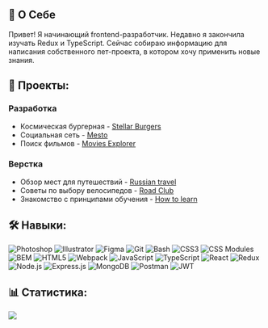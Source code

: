 ## 👋 О Себе

Привет!
Я начинающий frontend-разработчик. Недавно я закончила изучать Redux и TypeScript. Сейчас собираю информацию для написания собственного пет-проекта, в котором хочу применить новые знания.

## 📂 Проекты:

### Разработка
- Космическая бургерная - [Stellar Burgers](https://github.com/artAndreeva/react-burger)
- Социальная сеть - [Mesto](https://github.com/artAndreeva/react-mesto-auth)
- Поиск фильмов - [Movies Explorer](https://github.com/artAndreeva/movies-explorer-frontend)

### Верстка
- Обзор мест для путешествий - [Russian travel](https://github.com/artAndreeva/russian-travel)
- Советы по выбору велосипедов - [Road Club](https://github.com/artAndreeva/RoadClub)
- Знакомство с принципами обучения - [How to learn](https://github.com/artAndreeva/how-to-learn)

## 🛠️ Навыки:

![Photoshop](https://img.shields.io/badge/Photoshop-%2320232a.svg?style=flat-square&logo=adobephotoshop&logoColor=%2361DAFB)
![Illustrator](https://img.shields.io/badge/Illustrator-%2320232a.svg?style=flat-square&logo=adobeillustrator&logoColor=%2361DAFB)
![Figma](https://img.shields.io/badge/Figma-%2320232a.svg?style=flat-square&logo=figma&logoColor=%2361DAFB)
![Git](https://img.shields.io/badge/Git-%2320232a.svg?style=flat-square&logo=git&logoColor=%2361DAFB)
![Bash](https://img.shields.io/badge/Bash-%2320232a.svg?style=flat-square&logo=gnubash&logoColor=%2361DAFB)
![CSS3](https://img.shields.io/badge/CSS3-%2320232a.svg?style=flat-square&logo=css3&logoColor=%2361DAFB)
![CSS Modules](https://img.shields.io/badge/CSSModules-%2320232a.svg?style=flat-square&logo=cssmodules&logoColor=%2361DAFB)
![BEM](https://img.shields.io/badge/BEM-%2320232a.svg?style=flat-square&logo=bem&logoColor=%2361DAFB)
![HTML5](https://img.shields.io/badge/HTML5-%2320232a.svg?style=flat-square&logo=html5&logoColor=%2361DAFB)
![Webpack](https://img.shields.io/badge/Webpack-%2320232a.svg?style=flat-square&logo=webpack&logoColor=%2361DAFB)
![JavaScript](https://img.shields.io/badge/JavaScript-%2320232a.svg?style=flat-square&logo=javascript&logoColor=%2361DAFB)
![TypeScript](https://img.shields.io/badge/TypeScript-%2320232a.svg?style=flat-square&logo=typescript&logoColor=%2361DAFB)
![React](https://img.shields.io/badge/React-%2320232a.svg?style=flat-square&logo=react&logoColor=%2361DAFB)
![Redux](https://img.shields.io/badge/Redux-%2320232a.svg?style=flat-square&logo=redux&logoColor=%2361DAFB)
![Node.js](https://img.shields.io/badge/Node.js-%2320232a.svg?style=flat-square&logo=nodedotjs&logoColor=%2361DAFB)
![Express.js](https://img.shields.io/badge/Express.js-%2320232a.svg?style=flat-square&logo=express&logoColor=%2361DAFB)
![MongoDB](https://img.shields.io/badge/MongoDB-%2320232a.svg?style=flat-square&logo=mongodb&logoColor=%2361DAFB)
![Postman](https://img.shields.io/badge/Postman-%2320232a.svg?style=flat-square&logo=postman&logoColor=%2361DAFB)
![JWT](https://img.shields.io/badge/JWT-%2320232a.svg?style=flat-square&logo=jsonwebtokens&logoColor=%2361DAFB)

## 📊 Статистика:

![](https://github-readme-stats.vercel.app/api/top-langs/?username=artandreeva&theme=tokyonight&hide_border=false&include_all_commits=false&count_private=false&layout=compact)
